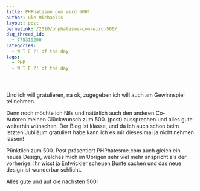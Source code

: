 ```yaml
---
title: PHPhatesme.com wird 500!
author: Ole Michaelis
layout: post
permalink: /2010/phphatesme-com-wird-500/
dsq_thread_id:
  - 775319200
categories:
  - W T F ?! of the day
tags:
  - PHP
  - W T F ?! of the day
---
```

# 

Und ich will gratulieren, na ok, zugegeben ich will auch am Gewinnspiel teilnehmen.

Denn noch möchte ich Nils und natürlich auch den anderen Co-Autoren meinen Glückwunsch zum 500. (post) aussprechen und alles gute weiterhin wünschen. Der Blog ist klasse, und da ich auch schon beim letzten Jubiläum gratuliert habe kann ich es mir dieses mal ja nicht nehmen lassen!

Pünktlich zum 500. Post präsentiert PHPhatesme.com auch gleich ein neues Design, welches mich im Übrigen sehr viel mehr anspricht als der vorherige. Ihr wisst ja Entwickler scheuen Bunte sachen und das neue design ist wunderbar schlicht.

Alles gute und auf die nächsten 500!

